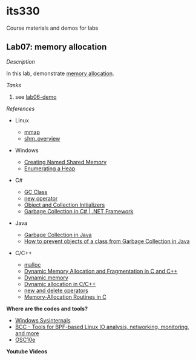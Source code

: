 # its330
Course materials and demos for labs


## Lab07: memory allocation


_Description_

In this lab,  demonstrate [memory allocation](./lab07-demo.txt).


_Tasks_

1. see [lab06-demo](./lab07-demo.txt)


_References_

* Linux
  * [mmap](http://man7.org/linux/man-pages/man2/mmap.2.html)
  * [shm_overview](http://man7.org/linux/man-pages/man7/shm\_overview.7.html)

* Windows
  * [Creating Named Shared Memory](https://docs.microsoft.com/en-us/windows/win32/memory/creating-named-shared-memory)
  * [Enumerating a Heap](https://docs.microsoft.com/en-us/windows/win32/memory/enumerating-a-heap)

* C#
  * [GC Class](https://docs.microsoft.com/en-us/dotnet/api/system.gc?view=netframework-4.8)
  * [new operator](https://docs.microsoft.com/en-us/dotnet/csharp/language-reference/operators/new-operator)
  * [Object and Collection Initializers](https://docs.microsoft.com/en-us/dotnet/csharp/programming-guide/classes-and-structs/object-and-collection-initializers)
  * [Garbage Collection in C# | .NET Framework](https://www.geeksforgeeks.org/garbage-collection-in-c-sharp-dot-net-framework/)
* Java
  * [Garbage Collection in Java](https://www.geeksforgeeks.org/garbage-collection-java/)
  * [How to prevent objects of a class from Garbage Collection in Java](https://www.geeksforgeeks.org/how-to-prevent-objects-of-a-class-from-garbage-collection-in-java/)
* C/C++
  * [malloc](http://www.cplusplus.com/reference/cstdlib/malloc/)
  * [Dynamic Memory Allocation and Fragmentation in C and C++](https://www.design-reuse.com/articles/25090/dynamic-memory-allocation-fragmentation-c.html)
  * [Dynamic memory](http://www.cplusplus.com/doc/tutorial/dynamic/)
  * [Dynamic allocation in C/C++](http://www.cplusplus.com/articles/G6vU7k9E/)
  * [new and delete operators](https://docs.microsoft.com/en-us/cpp/cpp/new-and-delete-operators?view=vs-2019)
  * [Memory-Allocation Routines in C](https://docs.microsoft.com/en-us/cpp/c-runtime-library/memory-allocation?view=vs-2019)


**Where are the codes and tools?**
* [Windows Sysinternals](https://docs.microsoft.com/en-us/sysinternals/)
* [BCC - Tools for BPF-based Linux IO analysis, networking, monitoring, and more](https://github.com/iovisor/bcc)
* [OSC10e](https://github.com/greggagne/osc10e)


**Youtube Videos**





